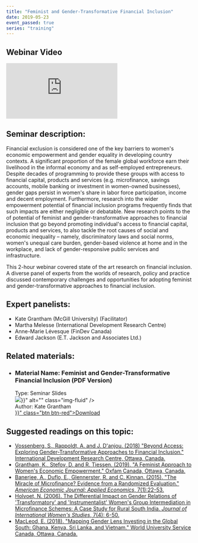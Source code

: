 ```yaml
---
title: "Feminist and Gender-Transformative Financial Inclusion"
date: 2019-05-23
event_passed: true
series: "training"
---
```


<section>
	<div class="row mb-5">
		<div class="col">
			<div class="people-card-container">
				<h2 class="sr-only">Webinar Video</h2>
				<div class="embed-responsive embed-responsive-16by9 my-2">
					<iframe class="embed-responsive-item" src="https://www.youtube.com/embed/tHBxvJY_SvE?rel=0" frameborder="0" allow="autoplay; encrypted-media" allowfullscreen></iframe>
				</div>
			</div>
		</div>
	</div>
</section>


<section>
	<h2>Seminar description:</h2>
	<p>Financial exclusion is considered one of the key barriers to women's economic empowerment and gender equality in developing country contexts. A significant proportion of the female global workforce earn their livelihood in the informal economy and as self-employed entrepreneurs. Despite decades of programming to provide these groups with access to financial capital, products and services (e.g. microfinance, savings accounts, mobile banking or investment in women-owned businesses), gender gaps persist in women's share in labor force participation, income and decent employment. Furthermore, research into the wider empowerment potential of financial inclusion programs frequently finds that such impacts are either negligible or debatable. New research points to the of potential of feminist and gender-transformative approaches to financial inclusion that go beyond promoting individual's access to financial capital, products and services, to also tackle the root causes of social and economic inequality – namely, discriminatory laws and social norms, women's unequal care burden, gender-based violence at home and in the workplace, and lack of gender-responsive public services and infrastructure.</p>
	<p>This 2-hour webinar covered state of the art research on financial inclusion. A diverse panel of experts from the worlds of research, policy and practice discussed contemporary challenges and opportunities for adopting feminist and gender-transformative approaches to financial inclusion.</p>
</section>

<section>
	<h2>Expert panelists:</h2>
	<ul class="list-inside list-disc">
		<li>Kate Grantham (McGill University) (Facilitator)</li>
		<li>Martha Melesse (International Development Research Centre)</li>
		<li>Anne-Marie Lévesque (FinDev Canada)</li>
		<li>Edward Jackson (E.T. Jackson and Associates Ltd.)</li>
	</ul>
</section>

<section>
	<h2>Related materials:</h2>
	<ul class="row list-unstyled">
		<li class="col-md-6 my-3">
			<div class="people-card-container">
				<div class="people-name">
					<h3 class="mt-1"><span class="sr-only">Material Name: </span>Feminist and Gender-Transformative Financial Inclusion (PDF Version)</h3>
				</div>
				<div class="people-type">
					<span class="sr-only">Type: </span>Seminar Slides
				</div>
				<div class="people-img">
					<img src="{{< relURL "/images/seminars/feminist-gender-transformative-financial-inclusion/thumbnail.png" >}}" alt="" class="img-fluid" />
				</div>
				<div class="people-title">
					<span class="sr-only">Author: </span>Kate Grantham
				</div>
				<div class="people-btn">
					<a href="{{< relURL "/resources/seminars/feminist-gender-transformative-financial-inclusion/slides.pdf" >}}" class="btn btn-red">Download</a>
				</div>
			</div>
		</li>
		<!--
		<li class="col-md-6 my-3">
			<div class="people-card-container">
				<div class="people-name">
					<h3 class="mt-1"><span class="sr-only">Material Name:</span>The Challenges of Measuring Women's Economic Empowerment: Evidence from the GrOW Program <span class="sr-only"><abbr>PDF</abbr> Version)</h3>
				</div>
				<div class="people-type">
					<span class="sr-only">Type: </span>Policy Brief
				</div>
				<div class="people-img">
					<img src="{{< relURL "/images/seminars/what-we-measure-why-it-matters/gpb-5.jpg" >}}" alt="" class="img-fluid" />
				</div>
				<div class="people-title">
					Sonia Laszlo and Kate Grantham
				</div>
				<div class="people-btn">
					<a href="http://grow.research.mcgill.ca/publications/policy-briefs/gpb-2017-05.pdf" class="btn btn-red">Download</a>
				</div>
			</div>
		</li>
		-->
	</ul>
</section>

<section class="mt-5">
	<h2>Suggested readings on this topic:</h2>
	<ul class="list-unstyled">
		<li class="my-4"><a target="_blank" href="https://idl-bnc-idrc.dspacedirect.org/handle/10625/57156">Vossenberg, S., Rappoldt, A. and J. D'anjou. (2018) "Beyond Access: Exploring Gender-Transformative Approaches to Financial Inclusion." International Development Research Centre, Ottawa, Canada.</a></li>
		<li class="my-4"><a target="_blank" href="https://www.oxfam.ca/wp-content/uploads/2019/01/a-feminist-approach-to-womens-economic-empowerment_FINAL.pdf">Grantham, K., Stefov, D. and R. Tiessen. (2019). "A Feminist Approach to Women's Economic Empowerment."  Oxfam Canada, Ottawa, Canada.</a></li>
		<li class="my-4"><a target="_blank" href="http://faculty.wcas.northwestern.edu/~cgk281/MoM_AEJ.pdf">Banerjee, A., Duflo, E., Glennerster, R. and C. Kinnan. (2015). "The Miracle of Microfinance? Evidence from a Randomized Evaluation." <em>American Economic Journal: Applied Economics</em>, 7(1):22-53.</a></li>
		<li class="my-4"><a target="_blank" href="https://vc.bridgew.edu/cgi/viewcontent.cgi?article=1460&context=jiws">Holvoet, N. (2006). The Differential Impact on Gender Relations of 'Transformatory' and 'Instrumentalist' Women's Group Intermediation in Microfinance Schemes: A Case Study for Rural South India. <em>Journal of International Women's Studies</em>, 7(4): 6-50.</a></li>
		<li class="my-4"><a target="_blank" href="http://assets.wusc.ca/GLI-mapping-in-Global-South-v3.pdf">MacLeod, E. (2018). "Mapping Gender Lens Investing in the Global South: Ghana, Kenya, Sri Lanka, and Vietnam." World University Service Canada, Ottawa, Canada.</a></li>
	</ul>
</section>
